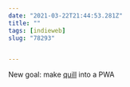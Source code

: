 ```yaml
---
date: "2021-03-22T21:44:53.281Z"
title: ""
tags: [indieweb]
slug: "78293"


---
```

New goal: make [quill](https://quill.p3k.io/) into a PWA